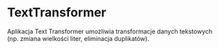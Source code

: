 # TextTransformer
Aplikacja Text Transformer umożliwia transformacje danych tekstowych (np. zmiana wielkości liter, eliminacja duplikatów).
